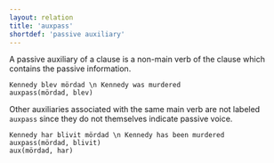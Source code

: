 ```yaml
---
layout: relation
title: 'auxpass'
shortdef: 'passive auxiliary'
---
```


A passive auxiliary of a clause is a non-main verb of the clause which
contains the passive information.

~~~ sdparse
Kennedy blev mördad \n Kennedy was murdered
auxpass(mördad, blev)
~~~


Other auxiliaries associated with the same main verb are not labeled `auxpass` since they do not themselves indicate passive voice.

~~~ sdparse
Kennedy har blivit mördad \n Kennedy has been murdered
auxpass(mördad, blivit)
aux(mördad, har)
~~~

<!-- Interlanguage links updated Út zář 29 20:31:44 CEST 2020 -->
